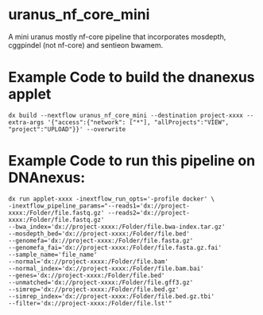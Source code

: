 # uranus_nf_core_mini
A mini uranus mostly nf-core pipeline that incorporates mosdepth, cggpindel (not nf-core) and sentieon bwamem.

# Example Code to build the dnanexus applet
```
dx build --nextflow uranus_nf_core_mini --destination project-xxxx --extra-args '{"access":{"network": ["*"], "allProjects":"VIEW", "project":"UPLOAD"}}' --overwrite 
```
# Example Code to run this pipeline on DNAnexus:
```
dx run applet-xxxx -inextflow_run_opts='-profile docker' \
-inextflow_pipeline_params="--reads1='dx://project-xxxx:/Folder/file.fastq.gz' --reads2='dx://project-xxxx:/Folder/file.fastq.gz' 
--bwa_index='dx://project-xxxx:/Folder/file.bwa-index.tar.gz' 
--mosdepth_bed='dx://project-xxxx:/Folder/file.bed' 
--genomefa='dx://project-xxxx:/Folder/file.fasta.gz' 
--genomefa_fai='dx://project-xxxx:/Folder/file.fasta.gz.fai' 
--sample_name='file_name' 
--normal='dx://project-xxxx:/Folder/file.bam' 
--normal_index='dx://project-xxxx:/Folder/file.bam.bai' 
--genes='dx://project-xxxx:/Folder/file.bed' 
--unmatched='dx://project-xxxx:/Folder/file.gff3.gz' 
--simrep='dx://project-xxxx:/Folder/file.bed.gz' 
--simrep_index='dx://project-xxxx:/Folder/file.bed.gz.tbi' 
--filter='dx://project-xxxx:/Folder/file.lst'" 
```
